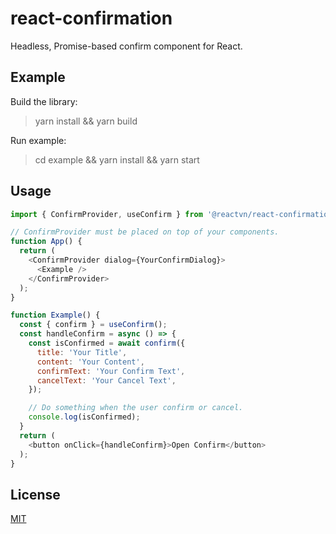 # react-confirmation

Headless, Promise-based confirm component for React.

## Example

Build the library:
> yarn install && yarn build

Run example:
> cd example && yarn install && yarn start

## Usage

```js
import { ConfirmProvider, useConfirm } from '@reactvn/react-confirmation';

// ConfirmProvider must be placed on top of your components.
function App() {
  return (
    <ConfirmProvider dialog={YourConfirmDialog}>
      <Example />
    </ConfirmProvider>
  );
}

function Example() {
  const { confirm } = useConfirm();
  const handleConfirm = async () => {
    const isConfirmed = await confirm({
      title: 'Your Title',
      content: 'Your Content',
      confirmText: 'Your Confirm Text',
      cancelText: 'Your Cancel Text',
    });

    // Do something when the user confirm or cancel.
    console.log(isConfirmed);
  }
  return (
    <button onClick={handleConfirm}>Open Confirm</button>
  );
}
```

## License

[MIT](LICENSE)
